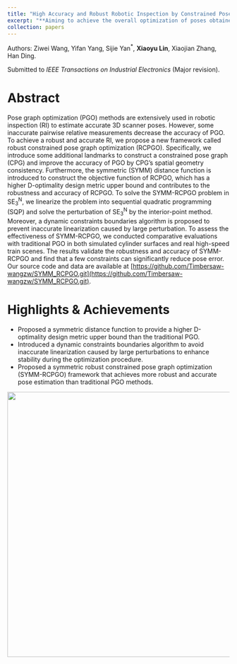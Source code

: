 ```yaml
---
title: "High Accuracy and Robust Robotic Inspection by Constrained Pose Graph Optimization"
excerpt: "**Aiming to achieve the overall optimization of poses obtained from multi-view scanning.**<br/><img src='/images/papers/system.png' width='600'>"
collection: papers
---
```

Authors:  Ziwei Wang, Yifan Yang, Sijie Yan<sup>\*</sup>, **Xiaoyu Lin**, Xiaojian Zhang, Han Ding. 

Submitted to _IEEE Transactions on Industrial Electronics_ (Major revision).

Abstract
======
Pose graph optimization (PGO) methods are extensively used in robotic inspection (RI) to estimate accurate 3D scanner poses. However, some inaccurate
pairwise relative measurements decrease the accuracy of PGO. To achieve a robust and accurate RI, we propose a new framework called robust constrained pose graph optimization (RCPGO). Specifically, we introduce some additional landmarks to construct a constrained pose graph (CPG) and improve the accuracy of PGO by CPG’s spatial geometry consistency. Furthermore, the symmetric (SYMM) distance function is introduced to construct the objective function of RCPGO, which has a higher D-optimality design metric upper bound and contributes to the robustness and accuracy of RCPGO. To solve the SYMM-RCPGO problem in SE<sub>3</sub><sup>N</sup>, we linearize the problem into sequential quadratic programming (SQP) and solve the perturbation of SE<sub>3</sub><sup>N</sup> by the interior-point method. Moreover, a dynamic constraints boundaries algorithm is proposed to prevent inaccurate linearization caused by large perturbation. To assess the effectiveness of SYMM-RCPGO, we conducted comparative evaluations with traditional PGO in both simulated cylinder surfaces and real high-speed train scenes. The results validate the robustness and accuracy of SYMM-RCPGO and find that a few constraints can significantly reduce pose error. Our source code and data are available at [https://github.com/Timbersaw-wangzw/SYMM_RCPGO.git](https://github.com/Timbersaw-wangzw/SYMM_RCPGO.git).

Highlights & Achievements
======
* Proposed a symmetric distance function to provide a higher D-optimality design metric upper bound than the traditional PGO.
* Introduced a dynamic constraints boundaries algorithm to avoid inaccurate linearization caused by large perturbations to enhance stability during the optimization procedure.
* Proposed a symmetric robust constrained pose graph optimization (SYMM-RCPGO) framework that achieves more robust and accurate pose estimation than traditional PGO methods.

<div align=center>
 <img src="/images/papers/draw.png" width="600" />
</div>


